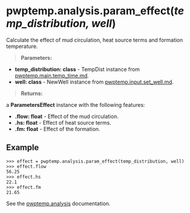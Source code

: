 # pwptemp.analysis.param_effect(*temp_distribution, well*) #

Calculate the effect of mud circulation, heat source terms and formation temperature.

> **Parameters:**
* **temp_distribution: class** - TempDist instance from [pwptemp.main.temp_time.md](https://github.com/pro-well-plan/pwptemp/blob/master/docs/pwptemp.main.temp_time.md).
* **well: class** - NewWell instance from [pwptemp.input.set_well.md](https://github.com/pro-well-plan/pwptemp/blob/master/docs/pwptemp.input.set_well.md).

> **Returns:**

a **ParametersEffect** instance with the following features:
* **.flow: float** - Effect of the mud circulation.
* **.hs: float** - Effect of heat source terms.
* **.fm: float** - Effect of the formation.


## Example ##

```
>>> effect = pwptemp.analysis.param_effect(temp_distribution, well)
>>> effect.flow
56.25
>>> effect.hs
22.1
>>> effect.fm
21.65
```

See the [pwptemp.analysis](https://github.com/pro-well-plan/pwptemp/blob/master/docs/pwptemp.analysis.md) documentation.